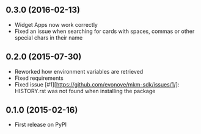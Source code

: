 ## 0.3.0 (2016-02-13)

* Widget Apps now work correctly
* Fixed an issue when searching for cards with spaces, commas or other special chars in their name

## 0.2.0 (2015-07-30)

* Reworked how environment variables are retrieved
* Fixed requirements
* Fixed issue [#1][https://github.com/evonove/mkm-sdk/issues/1/]: HISTORY.rst was not found when installing the package

## 0.1.0 (2015-02-16)

* First release on PyPI